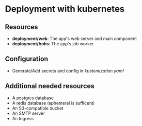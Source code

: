 # Deployment with kubernetes

## Resources

- **deployment/web**: The app's web server and main component
- **deployment/hobs**: The app's job worker

## Configuration

- Generate/Add secrets and config in *kustomization.yaml*

## Additional needed resources

- A postgres database
- A redis database (ephemeral is sufficent)
- An S3-compatible bucket
- An SMTP server
- An Ingress
